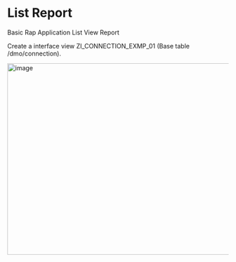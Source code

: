 # List Report
Basic Rap Application List View Report

Create a interface view ZI_CONNECTION_EXMP_01 (Base table /dmo/connection).

<img width="975" height="436" alt="image" src="https://github.com/user-attachments/assets/20e45aae-12b5-497c-9ed8-83e7dfc73d5e" />

